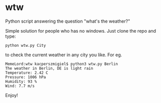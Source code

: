# wtw
Python script answering the question "what's the weather?"

Simple solution for people who has no windows. Just clone the repo and type:
```
python wtw.py City
```
to check the current weather in any city you like. For eg.
```
MemeLord:wtw kacperszmigiel$ python3 wtw.py Berlin
The weather in Berlin, DE is light rain
Temperature: 2.42 C
Pressure: 1006 hPa
Humidity: 93 %
Wind: 7.7 m/s
```
Enjoy!